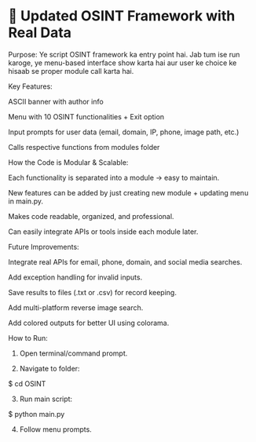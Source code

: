 # 🧩 Updated OSINT Framework with Real Data

Purpose:
Ye script OSINT framework ka entry point hai. Jab tum ise run karoge, ye menu-based interface show karta hai aur user ke choice ke hisaab se proper module call karta hai.

 Key Features:

ASCII banner with author info

Menu with 10 OSINT functionalities + Exit option

Input prompts for user data (email, domain, IP, phone, image path, etc.)

Calls respective functions from modules folder



 How the Code is Modular & Scalable:

Each functionality is separated into a module → easy to maintain.

New features can be added by just creating new module + updating menu in main.py.

Makes code readable, organized, and professional.

Can easily integrate APIs or tools inside each module later.




 Future Improvements:

Integrate real APIs for email, phone, domain, and social media searches.

Add exception handling for invalid inputs.

Save results to files (.txt or .csv) for record keeping.

Add multi-platform reverse image search.

Add colored outputs for better UI using colorama.



 How to Run:

1. Open terminal/command prompt.


2. Navigate to folder:



$ cd OSINT

3. Run main script:



$ python main.py

4. Follow menu prompts.